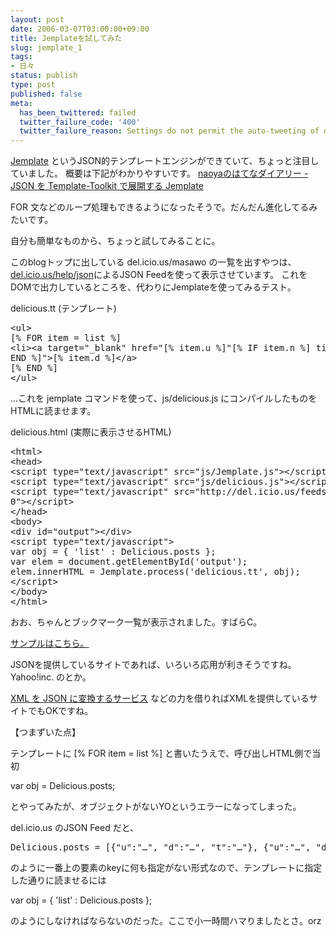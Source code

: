 ```yaml
---
layout: post
date: 2006-03-07T03:00:00+09:00
title: Jemplateを試してみた
slug: jemplate_1
tags:
- 日々
status: publish
type: post
published: false
meta:
  has_been_twittered: failed
  twitter_failure_code: '400'
  twitter_failure_reason: Settings do not permit the auto-tweeting of old posts
---
```

<a href="http://search.cpan.org/dist/Jemplate/">Jemplate</a> というJSON的テンプレートエンジンができていて、ちょっと注目していました。
概要は下記がわかりやすいです。
<a href="http://d.hatena.ne.jp/naoya/20060207/1139305280" title="naoyaのはてなダイアリー - JSON を Template-Toolkit で展開する Jemplate">naoyaのはてなダイアリー - JSON を Template-Toolkit で展開する Jemplate</a>

FOR 文などのループ処理もできるようになったそうで。だんだん進化してるみたいです。

自分も簡単なものから、ちょっと試してみることに。

<!--more-->
このblogトップに出している del.icio.us/masawo の一覧を出すやつは、<a href="http://del.icio.us/help/json" title="del.icio.us/help/json">del.icio.us/help/json</a>によるJSON Feedを使って表示させています。
これをDOMで出力しているところを、代わりにJemplateを使ってみるテスト。

delicious.tt (テンプレート)
<pre>
&lt;ul&gt;
[% FOR item = list %]
&lt;li&gt;&lt;a target="_blank" href="[% item.u %]"[% IF item.n %] title="[% item.n %][%
END %]"&gt;[% item.d %]&lt;/a&gt;
[% END %]
&lt;/ul&gt;
</pre>

…これを jemplate コマンドを使って、js/delicious.js にコンパイルしたものをHTMLに読ませます。

delicious.html (実際に表示させるHTML)
<pre>
&lt;html&gt;
&lt;head&gt;
&lt;script type="text/javascript" src="js/Jemplate.js"&gt;&lt;/script&gt;
&lt;script type="text/javascript" src="js/delicious.js"&gt;&lt;/script&gt;
&lt;script type="text/javascript" src="http://del.icio.us/feeds/json/masawo?count=2
0"&gt;&lt;/script&gt;
&lt;/head&gt;
&lt;body&gt;
&lt;div id="output"&gt;&lt;/div&gt;
&lt;script type="text/javascript"&gt;
var obj = { 'list' : Delicious.posts };
var elem = document.getElementById('output');
elem.innerHTML = Jemplate.process('delicious.tt', obj);
&lt;/script&gt;
&lt;/body&gt;
&lt;/html&gt;
</pre>
おお、ちゃんとブックマーク一覧が表示されました。すばらC。

<a href="http://wo.skr.jp/test/jemplate/delicious.html">サンプルはこちら。</a>

JSONを提供しているサイトであれば、いろいろ応用が利きそうですね。Yahoo!inc. のとか。

<a href="http://www.drk7.jp/MT/archives/001011.html" title="XML を JSON に変換するサービス - ベータ版を公開 :: Drk7jp">XML を JSON に変換するサービス</a> などの力を借りればXMLを提供しているサイトでもOKですね。

【つまずいた点】

テンプレートに [% FOR item = list %] と書いたうえで、呼び出しHTML側で当初

var obj = Delicious.posts;

とやってみたが、オブジェクトがないYOというエラーになってしまった。

del.icio.us のJSON Feed だと、
<pre>
Delicious.posts = [{"u":"…", "d":"…", "t":"…"}, {"u":"…", "d":"…", "t":"…"}, …]
</pre>
のように一番上の要素のkeyに何も指定がない形式なので、テンプレートに指定した通りに読ませるには

var obj = { 'list' : Delicious.posts };

のようにしなければならないのだった。ここで小一時間ハマりましたとさ。orz
